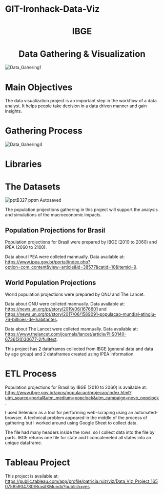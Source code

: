 # GIT-Ironhack-Data-Viz


<h1 align="center"> IBGE </h1>
<h1 align="center"> Data Gathering & Visualization </h1>



![Data_Gahering1](https://user-images.githubusercontent.com/99502330/164989944-fb18a4a0-3dfd-42b6-87bd-5bccda6e706c.jpg)



<h1 align="left"> Main Objectives </h1>

The data visualization project is an important step in the workflow of a data analyst. It helps people take decision in a data driven manner and gain insights.




<h1 align="left"> Gathering Process </h1>


![Data_Gahering4](https://user-images.githubusercontent.com/99502330/164993238-9e42eba2-012f-4e56-82b5-5e538803d11b.jpg)

<h1 align="left"> Libraries </h1>



<h1 align="left"> The Datasets </h1>

![pptB327 pptm  Autosaved](https://user-images.githubusercontent.com/99502330/164989376-bad9b7db-7280-400c-adbf-c4bcf1ea0f4c.png)

The population projections gathering in this project will support the analysis and simulations of the macroeconomic impacts.

<h2 align="left">  Population Projections for Brasil </h2>
  
Population projections for Brasil were prepared by IBGE (2010 to 2060) and IPEA (2060 to 2100). 

Data about IPEA were colleted mannually. Data available at: https://www.ipea.gov.br/portal/index.php?option=com_content&view=article&id=38577&catid=10&Itemid=9.



<h2 align="left">  World Population Projections </h2>

World population projections were prepared by ONU and The Lancet.

Data about ONU were colleted mannually. Data available at: https://news.un.org/pt/story/2019/06/1676601 and https://news.un.org/pt/story/2017/06/1589091-populacao-mundial-atingiu-76-bilhoes-de-habitantes.

Data about The Lancet were colleted mannually. Data available at: https://www.thelancet.com/journals/lancet/article/PIIS0140-6736(20)30677-2/fulltext.

This project has 2 dataframes collected from IBGE (general data and data by age group) and 2 dataframes created using IPEA information.

<h1 align="left"> ETL Process </h1>

Population projections for Brasil by IBGE (2010 to 2060) is available at: https://www.ibge.gov.br/apps/populacao/projecao/index.html?utm_source=portal&utm_medium=popclock&utm_campaign=novo_popclock. 

I used Selenium as a tool for performing web-scraping using an automated-browser. A technical problem appeared in the middle of the process of gathering but I worked around using Google Sheet to collect data.

The file had many headers inside the rows, so I collect data into the file by parts. IBGE returns one file for state and I concateneted all states into an unique dataframe. 


<h1 align="left"> Tableau Project </h1>

This project is available at: https://public.tableau.com/app/profile/patricia.ruiz/viz/Data_Viz_Project_16507585904780/BrasilXMundo?publish=yes


